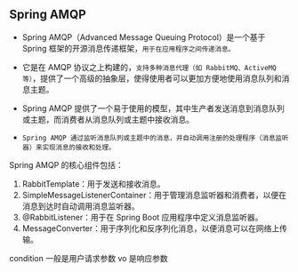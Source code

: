 ## Spring AMQP
* Spring AMQP（Advanced Message Queuing Protocol）是一个基于 Spring 框架的开源消息传递框架，`用于在应用程序之间传递消息。`
* 它是在 AMQP 协议之上构建的，`支持多种消息代理（如 RabbitMQ、ActiveMQ 等）`，提供了一个高级的抽象层，使得使用者可以更加方便地使用消息队列和消息主题。

* Spring AMQP 提供了一个易于使用的模型，其中生产者发送消息到消息队列或主题，而消费者从消息队列或主题中接收消息。
* `Spring AMQP 通过监听消息队列或主题中的消息，并自动调用注册的处理程序（消息监听器）来实现消息的接收和处理。`

Spring AMQP 的核心组件包括：
1. RabbitTemplate：用于发送和接收消息。
2. SimpleMessageListenerContainer：用于管理消息监听器和消费者，以便在消息到达时自动调用消息监听器。
3. @RabbitListener：用于在 Spring Boot 应用程序中定义消息监听器。
4. MessageConverter：用于序列化和反序列化消息，以便消息可以在网络上传输。



condition 一般是用户请求参数
vo 是响应参数



